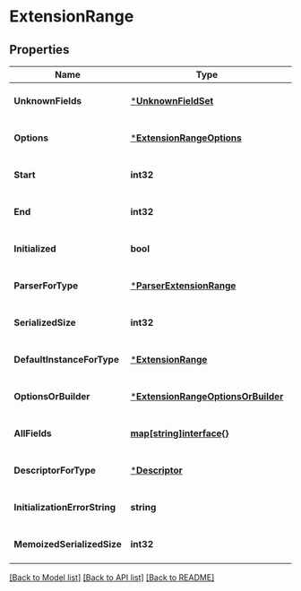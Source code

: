 # ExtensionRange

## Properties
Name | Type | Description | Notes
------------ | ------------- | ------------- | -------------
**UnknownFields** | [***UnknownFieldSet**](UnknownFieldSet.md) |  | [optional] [default to null]
**Options** | [***ExtensionRangeOptions**](ExtensionRangeOptions.md) |  | [optional] [default to null]
**Start** | **int32** |  | [optional] [default to null]
**End** | **int32** |  | [optional] [default to null]
**Initialized** | **bool** |  | [optional] [default to null]
**ParserForType** | [***ParserExtensionRange**](ParserExtensionRange.md) |  | [optional] [default to null]
**SerializedSize** | **int32** |  | [optional] [default to null]
**DefaultInstanceForType** | [***ExtensionRange**](ExtensionRange.md) |  | [optional] [default to null]
**OptionsOrBuilder** | [***ExtensionRangeOptionsOrBuilder**](ExtensionRangeOptionsOrBuilder.md) |  | [optional] [default to null]
**AllFields** | [**map[string]interface{}**](interface{}.md) |  | [optional] [default to null]
**DescriptorForType** | [***Descriptor**](Descriptor.md) |  | [optional] [default to null]
**InitializationErrorString** | **string** |  | [optional] [default to null]
**MemoizedSerializedSize** | **int32** |  | [optional] [default to null]

[[Back to Model list]](../README.md#documentation-for-models) [[Back to API list]](../README.md#documentation-for-api-endpoints) [[Back to README]](../README.md)

